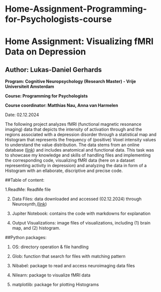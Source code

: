 # Home-Assignment-Programming-for-Psychologists-course

# Home Assignment: Visualizing fMRI Data on Depression

## Author: Lukas-Daniel Gerhards

**Program: Cognitive Neuropsychology (Research Master) - Vrije Universiteit Amsterdam**

**Course: Programming for Psychologists**

**Course coordinator: Matthias Nau, Anna van Harmelen**

Date: 02.12.2024

The following project analyzes fMRI (functional magnetic resonance imaging) data that depicts the intensity of activation through and the regions associated with a depression disorder through a statistical map and Histogram that represents the frequency of (positive) Voxel intensity values to understand the value distribution. The data stems from an online database ([link](https://neurosynth.org/)) and includes anatomical and functional data. This task was to showcase my knowledge and skills of handling files and implementing the corresponding code, visualizing fMRI data (here on a dataset representing activity in depression) and analyzing the data in form of a Histogram with an ellaborate, discriptive and precise code.

##Table of content:

1.ReadMe: ReadMe file

2. Data Files: data downloaded and accessed (02.12.2024) through Neurosynth,([link](https://neurosynth.org/analyses/terms/depression/))

3. Jupiter Notebook: contains the code with markdowns for explanation

4. Output Visualizations: image files of visualizations, including (1) brain map, and (2) histogram.

##Python packages: 

1. OS: directory operation & file handling
   
2. Glob: function that search for files with matching pattern

3. Nibabel: package to read and access neuroimaging data files

4. Nilearn: package to visualize fMRI data

5. matplotlib: package for plotting Histograms

